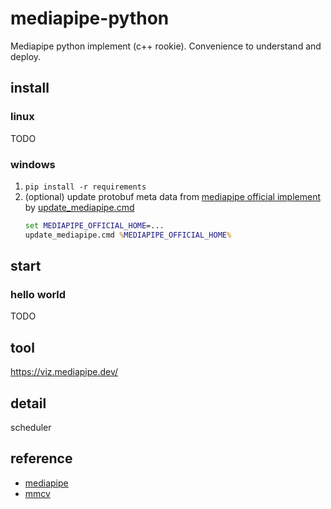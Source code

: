 # mediapipe-python

Mediapipe python implement (c++ rookie). Convenience to understand and deploy.

## install
### linux
TODO
### windows

1. `pip install -r requirements`
2. (optional) update protobuf meta data from [mediapipe official implement](https://github.com/google/mediapipe) by [update_mediapipe.cmd](update_mediapipe.cmd)
    ```cmd
    set MEDIAPIPE_OFFICIAL_HOME=...
    update_mediapipe.cmd %MEDIAPIPE_OFFICIAL_HOME%
    ```

## start

### hello world

TODO

## tool

https://viz.mediapipe.dev/

## detail

scheduler

## reference

- [mediapipe](https://github.com/google/mediapipe)
- [mmcv](https://github.com/open-mmlab/mmcv)